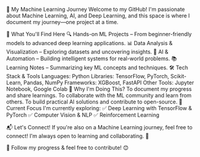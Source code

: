 🚀 My Machine Learning Journey
Welcome to my GitHub! I'm passionate about Machine Learning, AI, and Deep Learning, and this space is where I document my journey—one project at a time.

📌 What You'll Find Here
🔍 Hands-on ML Projects – From beginner-friendly models to advanced deep learning applications.
📊 Data Analysis & Visualization – Exploring datasets and uncovering insights.
🤖 AI & Automation – Building intelligent systems for real-world problems.
📚 Learning Notes – Summarizing key ML concepts and techniques.
🛠 Tech Stack & Tools
Languages: Python
Libraries: TensorFlow, PyTorch, Scikit-Learn, Pandas, NumPy
Frameworks: XGBoost, FastAPI
Other Tools: Jupyter Notebook, Google Colab
🌱 Why I'm Doing This?
To document my progress and share learnings.
To collaborate with the ML community and learn from others.
To build practical AI solutions and contribute to open-source.
🚧 Current Focus
I'm currently exploring:
✅ Deep Learning with TensorFlow & PyTorch
✅ Computer Vision & NLP
✅ Reinforcement Learning

📬 Let's Connect!
If you're also on a Machine Learning journey, feel free to connect! I'm always open to learning and collaborating. 🚀

📌 Follow my progress & feel free to contribute! 😊
